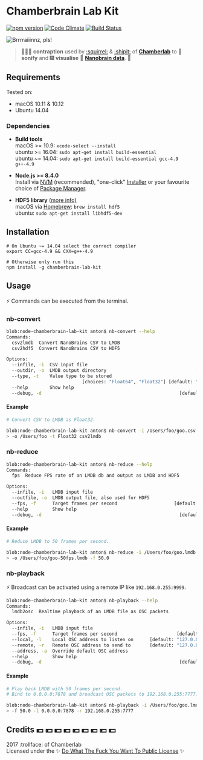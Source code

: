 # Chamberbrain Lab Kit

[![npm version](https://badge.fury.io/js/chamberbrain-lab-kit.svg)](https://badge.fury.io/js/chamberbrain-lab-kit)
[![Code Climate](https://codeclimate.com/github/Chamberlab/node-chamberbrain-lab-kit/badges/gpa.svg)](https://codeclimate.com/github/Chamberlab/node-chamberbrain-lab-kit)
[![Build Status](https://travis-ci.org/Chamberlab/node-chamberbrain-lab-kit.svg?branch=master)](https://travis-ci.org/Chamberlab/node-chamberbrain-lab-kit)

![Brrrraiiinnz, pls!](https://media.giphy.com/media/l41m04gr7tRet7Uas/giphy.gif)

> :hammer::wrench::syringe: **contraption** used by [:squirrel:](https://soundcloud.com/kammerorchester) & [:shipit:](https://soundcloud.com/antonym) of [**Chamberlab**](https://soundcloud.com/chamberlab) to :musical_note: **sonify** and :fireworks: **visualise** :gem: [**Nanobrain data**](https://globalyoungacademy.net/the-well-tempered-brain-or-what-thinking-sounds-like). :dizzy:

## Requirements

Tested on:
* macOS 10.11 & 10.12
* Ubuntu 14.04

### Dependencies

* **Build tools**  
  macOS >= 10.9: ``xcode-select --install``  
  ubuntu >= 16.04: ``sudo apt-get install build-essential``  
  ubuntu ~= 14.04: ``sudo apt-get install build-essential gcc-4.9 g++-4.9``  
  
* **Node.js >= 8.4.0**  
  Install via [NVM](https://github.com/creationix/nvm#installation) (recommended), "one-click" [Installer](https://nodejs.org/en/download/current/) or your favourite choice of [Package Manager](https://nodejs.org/en/download/package-manager/).

* **HDF5 library** ([more info)](https://www.hdfgroup.org/downloads/hdf5/)  
  macOS via [Homebrew](https://docs.brew.sh/Installation.html): ``brew install hdf5``  
  ubuntu: ``sudo apt-get install libhdf5-dev``
  
## Installation

```shell
# On Ubuntu ~= 14.04 select the correct compiler
export CC=gcc-4.9 && CXX=g++-4.9

# Otherwise only run this
npm install -g chamberbrain-lab-kit
```

## Usage

:zap: Commands can be executed from the terminal.

### nb-convert

```bash
blob:node-chamberbrain-lab-kit anton$ nb-convert --help
Commands:
  csv2lmdb  Convert NanoBrains CSV to LMDB                             [default]
  csv2hdf5  Convert NanoBrains CSV to HDF5

Options:
  --infile, -i  CSV input file                                        [required]
  --outdir, -o  LMDB output directory                                 [required]
  --type, -t    Value type to be stored
                            [choices: "Float64", "Float32"] [default: "Float64"]
  --help        Show help                                              [boolean]
  --debug, -d                                                   [default: false]
```

#### Example
```bash
# Convert CSV to LMDB as Float32.

blob:node-chamberbrain-lab-kit anton$ nb-convert -i /Users/foo/goo.csv \
> -o /Users/foo -t Float32 csv2lmdb
```

### nb-reduce

```bash
blob:node-chamberbrain-lab-kit anton$ nb-reduce --help
Commands:
  fps  Reduce FPS rate of an LMDB db and output as LMDB and HDF5       [default]

Options:
  --infile, -i   LMDB input file                                      [required]
  --outfile, -o  LMDB output file, also used for HDF5                 [required]
  --fps, -f      Target frames per second                     [default: "100.0"]
  --help         Show help                                             [boolean]
  --debug, -d                                                   [default: false]
```

#### Example
```bash
# Reduce LMDB to 50 frames per second.

blob:node-chamberbrain-lab-kit anton$ nb-reduce -i /Users/foo/goo.lmdb \
> -o /Users/foo/goo-50fps.lmdb -f 50.0
```

### nb-playback

:zap: Broadcast can be activated using a remote IP like ``192.168.0.255:9999``.

```bash
blob:node-chamberbrain-lab-kit anton$ nb-playback --help
Commands:
  lmdb2osc  Realtime playback of an LMDB file as OSC packets           [default]

Options:
  --infile, -i   LMDB input file                                      [required]
  --fps, -f      Target frames per second                      [default: "50.0"]
  --local, -l    Local OSC address to listen on      [default: "127.0.0.1:8888"]
  --remote, -r   Remote OSC address to send to       [default: "127.0.0.1:9999"]
  --address, -a  Override default OSC address
  --help         Show help                                             [boolean]
  --debug, -d                                                   [default: false]
```

#### Example
```bash
# Play back LMDB with 50 frames per second.
# Bind to 0.0.0.0:7878 and broadcast OSC packets to 192.168.0.255:7777.

blob:node-chamberbrain-lab-kit anton$ nb-playback -i /Users/foo/goo.lmdb \
> -f 50.0 -l 0.0.0.0:7878 -r 192.168.0.255:7777
```

## Credits :euro: :yen: :dollar: :euro: :yen: :dollar: :euro: :yen: :dollar:

2017 :trollface: of Chamberlab    
Licensed under the :sparkles: [Do What The Fuck You Want To Public License](https://github.com/Chamberlab/node-chamberbrain-lab-kit/blob/master/LICENSE) :sparkles:
